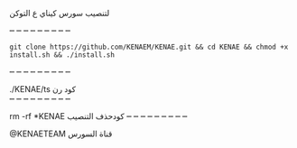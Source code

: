 لتنصيب سورس كيناي ع التوكن

┉ ┉ ┉ ┉ ┉ ┉ ┉ ┉ ┉ 

`git clone https://github.com/KENAEM/KENAE.git && cd KENAE && chmod +x install.sh && ./install.sh`


┉ ┉ ┉ ┉ ┉ ┉ ┉ ┉ ┉
       
 ./KENAE/ts    كود رن  
┉ ┉ ┉ ┉ ┉ ┉ ┉ ┉ ┉

rm -rf *KENAE   كودحذف التنصيب
┉ ┉ ┉ ┉ ┉ ┉ ┉ ┉ ┉


@KENAETEAM    قناة السورس
